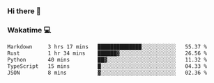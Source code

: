 ### Hi there 👋

<!--
**kikyou14/kikyou14** is a ✨ _special_ ✨ repository because its `README.md` (this file) appears on your GitHub profile.

Here are some ideas to get you started:

- 🔭 I’m currently working on ...
- 🌱 I’m currently learning ...
- 👯 I’m looking to collaborate on ...
- 🤔 I’m looking for help with ...
- 💬 Ask me about ...
- 📫 How to reach me: ...
- 😄 Pronouns: ...
- ⚡ Fun fact: ...
-->

### Wakatime 💻

<!--START_SECTION:waka-->

```txt
Markdown     3 hrs 17 mins   ██████████████░░░░░░░░░░░   55.37 %
Rust         1 hr 34 mins    ██████▓░░░░░░░░░░░░░░░░░░   26.56 %
Python       40 mins         ██▓░░░░░░░░░░░░░░░░░░░░░░   11.32 %
TypeScript   15 mins         █░░░░░░░░░░░░░░░░░░░░░░░░   04.33 %
JSON         8 mins          ▓░░░░░░░░░░░░░░░░░░░░░░░░   02.36 %
```

<!--END_SECTION:waka-->
